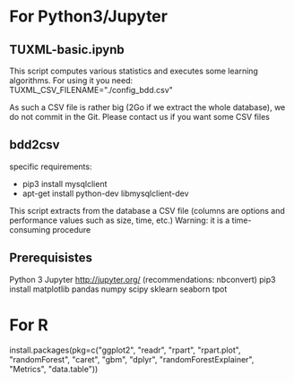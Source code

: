 # For Python3/Jupyter

## TUXML-basic.ipynb 

This script computes various statistics and executes some learning algorithms. 
For using it you need: 
TUXML_CSV_FILENAME="./config_bdd.csv"

As such a CSV file is rather big (2Go if we extract the whole database), we do not commit in the Git. 
Please contact us if you want some CSV files

## bdd2csv

specific requirements: 
 * pip3 install mysqlclient
 * apt-get install python-dev libmysqlclient-dev
 
This script extracts from the database a CSV file (columns are options and performance values such as size, time, etc.) 
Warning: it is a time-consuming procedure

## Prerequisistes 
Python 3
Jupyter http://jupyter.org/ (recommendations: nbconvert) 
pip3 install matplotlib pandas numpy scipy sklearn seaborn tpot 

# For R 

install.packages(pkg=c("ggplot2", "readr", "rpart", "rpart.plot", "randomForest", "caret", "gbm", "dplyr", "randomForestExplainer", "Metrics", "data.table"))  

